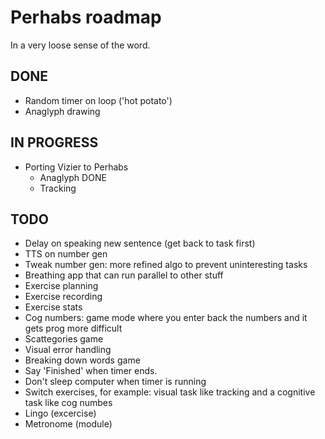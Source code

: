# Perhabs roadmap
In a very loose sense of the word.

## DONE
- Random timer on loop ('hot potato')
- Anaglyph drawing

## IN PROGRESS
- Porting Vizier to Perhabs
  - Anaglyph DONE
  - Tracking

## TODO
- Delay on speaking new sentence (get back to task first)
- TTS on number gen
- Tweak number gen: more refined algo to prevent uninteresting tasks
- Breathing app that can run parallel to other stuff
- Exercise planning
- Exercise recording
- Exercise stats
- Cog numbers: game mode where you enter back the numbers and it gets prog more difficult
- Scattegories game
- Visual error handling
- Breaking down words game
- Say 'Finished' when timer ends.
- Don't sleep computer when timer is running
- Switch exercises, for example: visual task like tracking and a cognitive task like cog numbes
- Lingo (excercise)
- Metronome (module)